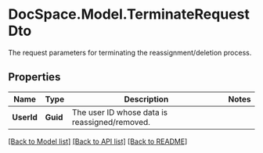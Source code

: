 # DocSpace.Model.TerminateRequestDto
The request parameters for terminating the reassignment/deletion process.

## Properties

Name | Type | Description | Notes
------------ | ------------- | ------------- | -------------
**UserId** | **Guid** | The user ID whose data is reassigned/removed. | 

[[Back to Model list]](../README.md#documentation-for-models) [[Back to API list]](../README.md#documentation-for-api-endpoints) [[Back to README]](../README.md)

